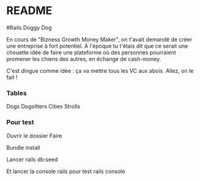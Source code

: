 # README

#Rails Doggy Dog

En cours de "Bizness Growth Money Maker", on t'avait demandé de créer une entreprise à fort potentiel. À l'époque tu t'étais dit que ce serait une chouette idée de faire une plateforme où des personnes pourraient promener les chiens des autres, en échange de cash-money.

C'est dingue comme idée : ça va mettre tous les VC aux abois. Allez, on le fait !


### Tables

Dogs
Dogsitters
Cities
Strolls

### Pour test

Ouvrir le dossier
Faire
 
Bundle install

Lancer
rails db:seed

Et lancer la console rails pour test
rails console
